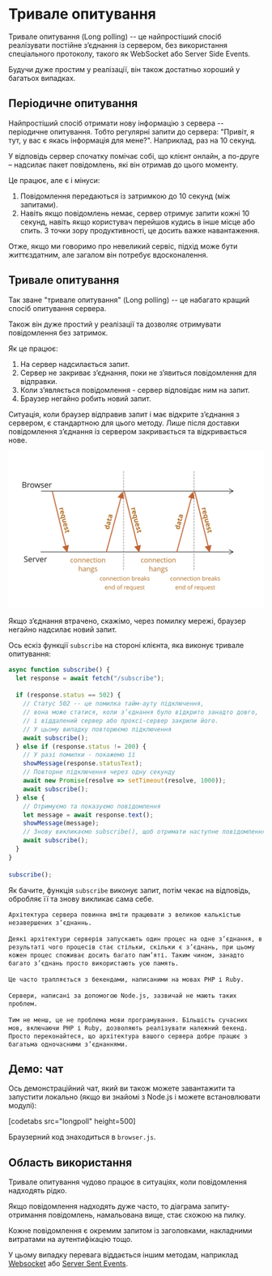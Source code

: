 # Тривале опитування

Тривале опитування (Long polling) -- це найпростіший спосіб реалізувати постійне з’єднання із сервером, без використання спеціального протоколу, такого як WebSocket або Server Side Events.

Будучи дуже простим у реалізації, він також достатньо хороший у багатьох випадках.

## Періодичне опитування

Найпростіший спосіб отримати нову інформацію з сервера -- періодичне опитування. Тобто регулярні запити до сервера: "Привіт, я тут, у вас є якась інформація для мене?". Наприклад, раз на 10 секунд.

У відповідь сервер спочатку помічає собі, що клієнт онлайн, а по-друге – надсилає пакет повідомлень, які він отримав до цього моменту.

Це працює, але є і мінуси:
1. Повідомлення передаються із затримкою до 10 секунд (між запитами).
2. Навіть якщо повідомлень немає, сервер отримує запити кожні 10 секунд, навіть якщо користувач перейшов кудись в інше місце або спить. З точки зору продуктивності, це досить важке навантаження.

Отже, якщо ми говоримо про невеликий сервіс, підхід може бути життєздатним, але загалом він потребує вдосконалення.

## Тривале опитування

Так зване "тривале опитування" (Long polling) -- це набагато кращий спосіб опитування сервера.

Також він дуже простий у реалізації та дозволяє отримувати повідомлення без затримок.

Як це працює:

1. На сервер надсилається запит.
2. Сервер не закриває з’єднання, поки не з’явиться повідомлення для відправки.
3. Коли з’являється повідомлення - сервер відповідає ним на запит.
4. Браузер негайно робить новий запит.

Ситуація, коли браузер відправив запит і має відкрите з’єднання з сервером, є стандартною для цього методу. Лише після доставки повідомлення з’єднання із сервером закривається та відкривається нове.

![](long-polling.svg)

Якщо з’єднання втрачено, скажімо, через помилку мережі, браузер негайно надсилає новий запит.

Ось ескіз функції `subscribe` на стороні клієнта, яка виконує тривале опитування:

```js
async function subscribe() {
  let response = await fetch("/subscribe");

  if (response.status == 502) {
    // Статус 502 -- це помилка тайм-ауту підключення,
    // вона може статися, коли з’єднання було відкрито занадто довго,
    // і віддалений сервер або проксі-сервер закрили його.
    // У цьому випадку повторюємо підключення
    await subscribe();
  } else if (response.status != 200) {
    // У разі помилки - покажемо її
    showMessage(response.statusText);
    // Повторне підключення через одну секунду
    await new Promise(resolve => setTimeout(resolve, 1000));
    await subscribe();
  } else {
    // Отримуємо та показуємо повідомлення
    let message = await response.text();
    showMessage(message);
    // Знову викликаємо subscribe(), щоб отримати наступне повідомлення
    await subscribe();
  }
}

subscribe();
```

Як бачите, функція `subscribe` виконує запит, потім чекає на відповідь, обробляє її та знову викликає сама себе.

```warn header="Сервер має підтримувати багато відкритих з’єднань"
Архітектура сервера повинна вміти працювати з великою калькістью незавершених з’єднаннь.

Деякі архітектури серверів запускають один процес на одне з’єднання, в результаті чого процесів стає стільки, скільки є з’єднань, при цьому кожен процес споживає досить багато пам’яті. Таким чином, занадто багато з’єднань просто використають усю память.

Це часто трапляється з бекендами, написаними на мовах PHP і Ruby.

Сервери, написані за допомогою Node.js, зазвичай не мають таких проблем.

Тим не менш, це не проблема мови програмування. Більшість сучасних мов, включаючи PHP і Ruby, дозволяють реалізувати належний бекенд. Просто переконайтеся, що архітектура вашого сервера добре працює з багатьма одночасними з’єднаннями.
```

## Демо: чат

Ось демонстраційний чат, який ви також можете завантажити та запустити локально (якщо ви знайомі з Node.js і можете встановлювати модулі):

[codetabs src="longpoll" height=500]

Браузерний код знаходиться в `browser.js`.

## Область використання

Тривале опитування чудово працює в ситуаціях, коли повідомлення надходять рідко.

Якщо повідомлення надходять дуже часто, то діаграма запиту-отримання повідомлень, намальована вище, стає схожою на пилку.

Кожне повідомлення є окремим запитом із заголовками, накладними витратами на аутентифікацію тощо.

У цьому випадку перевага віддається іншим методам, наприклад [Websocket](info:websocket) або [Server Sent Events](info:server-sent-events).

